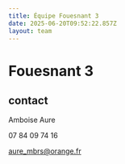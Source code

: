 ```yaml
---
title: Équipe Fouesnant 3
date: 2025-06-20T09:52:22.857Z
layout: team
---
```


# Fouesnant 3



## contact 

 Amboise Aure

07 84 09 74 16

aure_mbrs@orange.fr

